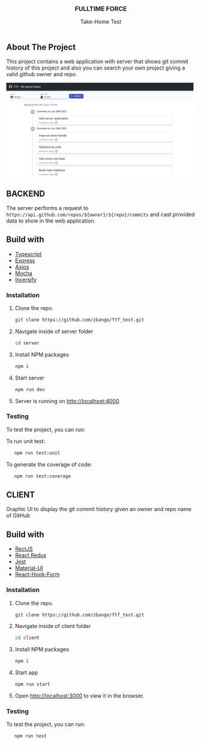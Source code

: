 <br />
<p align="center">

<h3 align="center">FULLTIME FORCE</h3>

  <p align="center">
Take-Home Test   
 <br /> 
    <br />
    </p>
 
## About The Project

This project contains a web application with server that shows git commit history of this project and also you can search your own project giving a valid github owner and repo.

![Screenshot](https://github.com/zbango/ftf_test/blob/main/app.png?raw=true)

## BACKEND

The server performs a request to `https://api.github.com/repos/${owner}/${repo}/commits` and cast provided data to show in the web application.

## Build with

- [Typescript](https://www.typescriptlang.org)
- [Express](https://expressjs.com/)
- [Axios](https://github.com/axios/axios)
- [Mocha](https://mochajs.org)
- [Inversify](https://inversify.io/)


### Installation

1. Clone the repo. <br /> 
    ```sh
    git clone https://github.com/zbango/ftf_test.git
    ```
2. Navigate inside of server folder
    ```sh
    cd server
    ```
3. Install NPM packages
    ```sh
    npm i
    ```
3. Start server
    ```sh
    npm run dev
    ```
4. Server is running on [http://localhost:4000](http://localhost:4000).


### Testing

To test the project, you can run:

To run unit test:

```sh
   npm run test:unit
```

To generate the coverage of code:

```sh
   npm run test:coverage
```

## CLIENT
Graphic UI to display the git commit history given an owner and repo name of GitHub
## Build with

- [RectJS](https://es.reactjs.org/)
- [React Redux](https://react-redux.js.org/)
- [Jest](https://jestjs.io/)
- [Material-UI](https://material-ui.com/es/)
- [React-Hook-Form](https://react-hook-form.com/)


### Installation

1. Clone the repo. <br /> 
    ```sh
    git clone https://github.com/zbango/ftf_test.git
    ```
2. Navigate inside of client folder
    ```sh
    cd client
    ```
3. Install NPM packages
    ```sh
    npm i
    ```
3. Start app
    ```sh
    npm run start
    ```
4. Open [http://localhost:3000](http://localhost:3000) to view it in the browser.

 
### Testing

To test the project, you can run:

```sh
   npm run test
```
